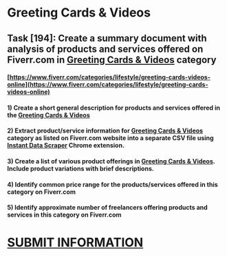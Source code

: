 # Greeting Cards & Videos
## Task [194]: Create a summary document with analysis of products and services offered on Fiverr.com in [Greeting Cards & Videos](https://www.fiverr.com/categories/lifestyle/greeting-cards-videos-online) category
#### [https://www.fiverr.com/categories/lifestyle/greeting-cards-videos-online](https://www.fiverr.com/categories/lifestyle/greeting-cards-videos-online)
#### 1) Create a short general description for products and services offered in the [Greeting Cards & Videos](https://www.fiverr.com/categories/lifestyle/greeting-cards-videos-online)
#### 2) Extract product/service information for [Greeting Cards & Videos](https://www.fiverr.com/categories/lifestyle/greeting-cards-videos-online) category as listed on Fiverr.com website into a separate CSV file using [Instant Data Scraper](https://chrome.google.com/webstore/detail/instant-data-scraper/ofaokhiedipichpaobibbnahnkdoiiah) Chrome extension.
#### 3) Create a list of various product offerings in [Greeting Cards & Videos](https://www.fiverr.com/categories/lifestyle/greeting-cards-videos-online). Include product variations with brief descriptions.
#### 4) Identify common price range for the products/services offered in this category on Fiverr.com
#### 5) Identify approximate number of freelancers offering products and services in this category on Fiverr.com

# [SUBMIT INFORMATION](https://forms.office.com/r/8AEKjkLxKG)
